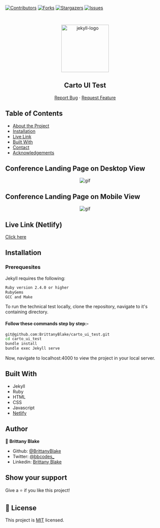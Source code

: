 
<!--
*** Thanks for checking out this README Template. If you have a suggestion that would
*** make this better, please fork the repo and create a pull request or simply open
*** an issue with the tag "enhancement".
*** Thanks again! Now go create something AMAZING! :D
-->

<!-- PROJECT SHIELDS -->
<!--
*** I'm using markdown "reference style" links for readability.
*** Reference links are enclosed in brackets [ ] instead of parentheses ( ).
*** See the bottom of this document for the declaration of the reference variables
*** for contributors-url, forks-url, etc. This is an optional, concise syntax you may use.
*** https://www.markdownguide.org/basic-syntax/#reference-style-links
-->
[![Contributors][contributors-shield]][contributors-url]
[![Forks][forks-shield]][forks-url]
[![Stargazers][stars-shield]][stars-url]
[![Issues][issues-shield]][issues-url]

<!-- PROJECT LOGO -->
<br />
<p align="center">
  <a href="https://github.com/BrittanyBlake/carto_ui_test">
    <p align="center"> <img src="https://cdn.worldvectorlogo.com/logos/jekyll.svg" alt="jekyll-logo" width="150" height="150"> </p>
  </a>

  <h2 align="center">Carto UI Test</h2>

  <p align="center">
    <a href="https://github.com/BrittanyBlake/carto_ui_test/issues">Report Bug</a>
    · 
    <a href="https://github.com/BrittanyBlake/carto_ui_test/issues">Request Feature</a>
  </p>
</p>

<!-- TABLE OF CONTENTS -->
## Table of Contents

* [About the Project](#about-the-project)
* [Installation](#installation)
* [Live Link](#Live-Link-(Heroku))
* [Built With](#built-with)
* [Contact](#Authors)
* [Acknowledgements](#acknowledgements)

<!-- ABOUT THE PROJECT -->

## Conference Landing Page on Desktop View
<p align="center">
    <img src="assets/images/carto.gif" alt="gif" >
</p>

## Conference Landing Page on Mobile View
<p align="center">
    <img src="assets/images/carto-mobile.gif" alt="gif" >
</p>
<!-- Live Link (Netlify) -->

## Live Link (Netlify)

[Click here](https://carto-ui-test.netlify.app/)

<!-- INSTALLATION -->

## Installation

### Prerequesites

Jekyll requires the following:

```bash
Ruby version 2.4.0 or higher
RubyGems
GCC and Make
```


To run the technical test locally, clone the repository, navigate to it's containing directory.

#### Follow these commands step by step:-  
```bash
git@github.com:BrittanyBlake/carto_ui_test.git
cd carto_ui_test
bundle install
bundle exec Jekyll serve
```

Now, navigate to localhost:4000 to view the project in your local server.


<!-- BUILD WITH -->

## Built With

- Jekyll
- Ruby
- HTML
- CSS
- Javascript
- [Netlify](https://carto-ui-test.netlify.app/) 


<!-- CONTACT -->
## Author

👤 **Brittany Blake**

- Github: [@BrittanyBlake](https://github.com/BrittanyBlake)
- Twitter: [@bbcodes_](https://twitter.com/bbcodes_)
- Linkedin: [Brittany Blake](https://www.linkedin.com/in/brittany-a-blake/)

## Show your support

Give a ⭐️ if you like this project!

<!-- MARKDOWN LINKS & IMAGES -->
<!-- https://www.markdownguide.org/basic-syntax/#reference-style-links -->
[contributors-shield]: https://img.shields.io/github/contributors/BrittanyBlake/carto_ui_test.svg?style=flat-square
[contributors-url]: https://github.com/BrittanyBlake/carto_ui_test/graphs/contributors
[forks-shield]: https://img.shields.io/github/forks/BrittanyBlake/carto_ui_test.svg?style=flat-square
[forks-url]: https://github.com/BrittanyBlake/carto_ui_test/network/members
[stars-shield]: https://img.shields.io/github/stars/BrittanyBlake/carto_ui_test?style=flat-square
[stars-url]: https://github.com/BrittanyBlake/carto_ui_test/stargazers
[issues-shield]: https://img.shields.io/github/issues/BrittanyBlake/carto_ui_test.svg?style=flat-square
[issues-url]: https://github.com/BrittanyBlake/carto_ui_test/issues

## 📝 License

This project is [MIT](https://opensource.org/licenses/MIT) licensed.
